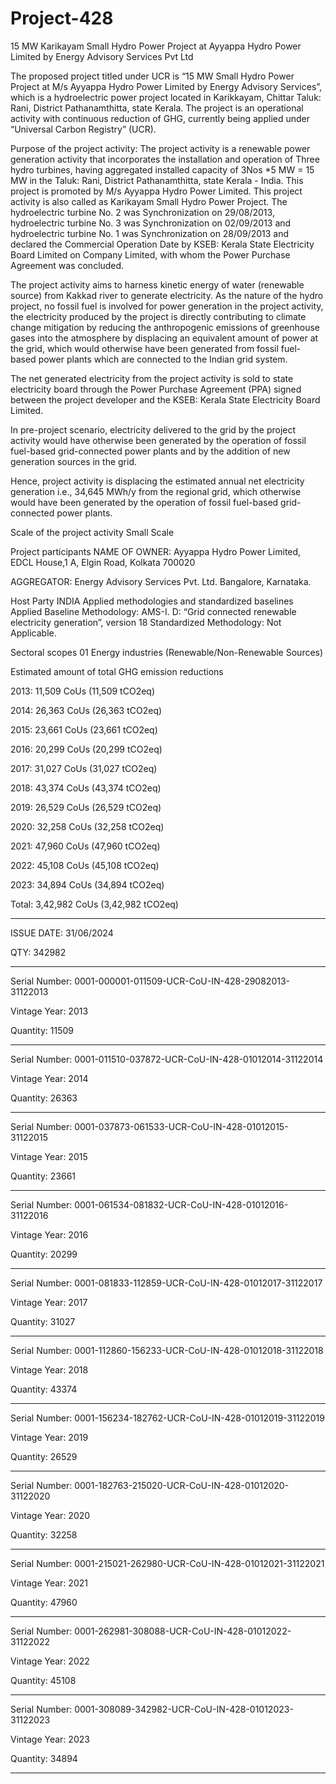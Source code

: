 # Project-428
15 MW Karikayam Small Hydro Power Project at Ayyappa Hydro Power Limited by Energy Advisory Services Pvt Ltd

The proposed project titled under UCR is “15 MW Small Hydro Power Project at M/s Ayyappa Hydro
Power Limited by Energy Advisory Services”, which is a hydroelectric power project located in
Karikkayam, Chittar Taluk: Rani, District Pathanamthitta, state Kerala. The project is an operational
activity with continuous reduction of GHG, currently being applied under “Universal Carbon Registry”
(UCR).

Purpose of the project activity:
The project activity is a renewable power generation activity that incorporates the installation and
operation of Three hydro turbines, having aggregated installed capacity of 3Nos *5 MW = 15 MW in the
Taluk: Rani, District Pathanamthitta, state Kerala - India. This project is promoted by M/s Ayyappa Hydro
Power Limited. This project activity is also called as Karikayam Small Hydro Power Project.
The hydroelectric turbine No. 2 was Synchronization on 29/08/2013, hydroelectric turbine No. 3 was
Synchronization on 02/09/2013 and hydroelectric turbine No. 1 was Synchronization on 28/09/2013 and
declared the Commercial Operation Date by KSEB: Kerala State Electricity Board Limited on Company
Limited, with whom the Power Purchase Agreement was concluded.

The project activity aims to harness kinetic energy of water (renewable source) from Kakkad river to
generate electricity. As the nature of the hydro project, no fossil fuel is involved for power generation in
the project activity, the electricity produced by the project is directly contributing to climate change
mitigation by reducing the anthropogenic emissions of greenhouse gases into the atmosphere by
displacing an equivalent amount of power at the grid, which would otherwise have been generated from
fossil fuel-based power plants which are connected to the Indian grid system.

The net generated electricity from the project activity is sold to state electricity board through the Power
Purchase Agreement (PPA) signed between the project developer and the KSEB: Kerala State Electricity
Board Limited.

In pre-project scenario, electricity delivered to the grid by the project activity would have otherwise been
generated by the operation of fossil fuel-based grid-connected power plants and by the addition of new
generation sources in the grid.

Hence, project activity is displacing the estimated annual net electricity generation i.e., 34,645 MWh/y
from the regional grid, which otherwise would have been generated by the operation of fossil fuel-based
grid-connected power plants.

Scale of the project activity Small Scale

Project participants NAME OF OWNER:
Ayyappa Hydro Power Limited,
EDCL House,1 A, Elgin Road,
Kolkata 700020

AGGREGATOR:
Energy Advisory Services Pvt. Ltd.
Bangalore, Karnataka.

Host Party INDIA
Applied methodologies and standardized baselines Applied Baseline Methodology:
AMS-I. D: “Grid connected renewable electricity
generation”, version 18
Standardized Methodology: Not Applicable.

Sectoral scopes 01 Energy industries
(Renewable/Non-Renewable Sources)

Estimated amount of total GHG emission
reductions 

2013: 11,509 CoUs (11,509 tCO2eq)

2014: 26,363 CoUs (26,363 tCO2eq)

2015: 23,661 CoUs (23,661 tCO2eq)

2016: 20,299 CoUs (20,299 tCO2eq)

2017: 31,027 CoUs (31,027 tCO2eq)

2018: 43,374 CoUs (43,374 tCO2eq)

2019: 26,529 CoUs (26,529 tCO2eq)

2020: 32,258 CoUs (32,258 tCO2eq)

2021: 47,960 CoUs (47,960 tCO2eq)

2022: 45,108 CoUs (45,108 tCO2eq)

2023: 34,894 CoUs (34,894 tCO2eq)

Total: 3,42,982 CoUs (3,42,982 tCO2eq)
_________________
ISSUE DATE: 31/06/2024

QTY: 342982
_____________
Serial Number: 0001-000001-011509-UCR-CoU-IN-428-29082013-31122013

Vintage Year: 2013

Quantity: 11509
____________
Serial Number: 0001-011510-037872-UCR-CoU-IN-428-01012014-31122014

Vintage Year: 2014

Quantity: 26363
___________
Serial Number: 0001-037873-061533-UCR-CoU-IN-428-01012015-31122015

Vintage Year: 2015

Quantity: 23661
_______________
Serial Number: 0001-061534-081832-UCR-CoU-IN-428-01012016-31122016

Vintage Year: 2016

Quantity: 20299
_______________
Serial Number: 0001-081833-112859-UCR-CoU-IN-428-01012017-31122017

Vintage Year: 2017

Quantity: 31027
______________
Serial Number: 0001-112860-156233-UCR-CoU-IN-428-01012018-31122018

Vintage Year: 2018

Quantity: 43374
______________
Serial Number: 0001-156234-182762-UCR-CoU-IN-428-01012019-31122019

Vintage Year: 2019

Quantity: 26529
_____________
Serial Number: 0001-182763-215020-UCR-CoU-IN-428-01012020-31122020

Vintage Year: 2020

Quantity: 32258
________________
Serial Number: 0001-215021-262980-UCR-CoU-IN-428-01012021-31122021

Vintage Year: 2021

Quantity: 47960
_________________
Serial Number: 0001-262981-308088-UCR-CoU-IN-428-01012022-31122022

Vintage Year: 2022

Quantity: 45108
____________
Serial Number: 0001-308089-342982-UCR-CoU-IN-428-01012023-31122023

Vintage Year: 2023

Quantity: 34894
_____________
